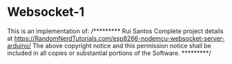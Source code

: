 # Websocket-1

This is an implementation of:
/*********
  Rui Santos
  Complete project details at https://RandomNerdTutorials.com/esp8266-nodemcu-websocket-server-arduino/
  The above copyright notice and this permission notice shall be included in all
  copies or substantial portions of the Software.
*********/